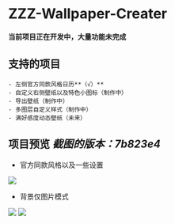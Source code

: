 # ZZZ-Wallpaper-Creater

**当前项目正在开发中，大量功能未完成**

## 支持的项目

    - 左侧官方同款风格日历**（√）**
    - 自定义右侧壁纸以及特色小图标（制作中）
    - 导出壁纸（制作中）
    - 多图层自定义样式（制作中）
    - 满好感度动态壁纸（未来）
## 项目预览 *截图的版本：7b823e4*

- 官方同款风格以及一些设置
<img src="https://gozaoo.github.io/ass/psc.png">

- 背景仅图片模式
<img src="https://gozaoo.github.io/ass/6d6cc1d30a2bbeedadf4856462f95813.png">
<img src="https://gozaoo.github.io/ass/71b74c4d4646207ae25591b8d53a8a10.png">